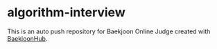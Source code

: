 # algorithm-interview
This is an auto push repository for Baekjoon Online Judge created with [BaekjoonHub](https://github.com/BaekjoonHub/BaekjoonHub).
